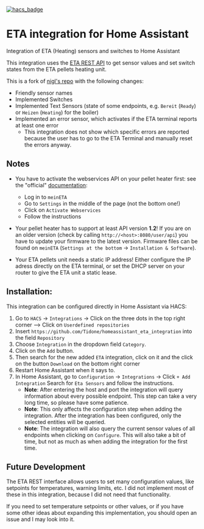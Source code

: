[![hacs_badge](https://img.shields.io/badge/HACS-Default-orange.svg)](https://github.com/custom-components/hacs)

# ETA integration for Home Assistant
Integration of ETA (Heating) sensors and switches to Home Assistant

This integration uses the [ETA REST API](https://www.meineta.at/javax.faces.resource/downloads/ETA-RESTful-v1.2.pdf.xhtml?ln=default&v=0) to get sensor values and set switch states from the ETA pellets heating unit.

This is a fork of [nigl's repo](https://github.com/nigl/homeassistant_eta_integration) with the following changes:
- Friendly sensor names
- Implemented Switches
- Implemented Text Sensors (state of some endpoints, e.g. `Bereit` (`Ready`) or `Heizen` (`Heating`) for the boiler)
- Implemented an error sensor, which activates if the ETA terminal reports at least one error
    - This integration does not show which specific errors are reported because the user has to go to the ETA Terminal and manually reset the errors anyway.

## Notes

- You have to activate the webservices API on your pellet heater first: see the "official" [documentation](https://www.meineta.at/javax.faces.resource/downloads/ETA-RESTful-v1.2.pdf.xhtml?ln=default&v=0):
    - Log in to `meinETA`
    - Go to `Settings` in the middle of the page (not the bottom one!)
    - Click on `Activate Webservices`
    - Follow the instructions

- Your pellet heater has to support at least API version **1.2**! If you are on an older version (check by calling `http://<host>:8080/user/api`) you have to update your firmware to the latest version. Firmware files can be found on `meinETA` (`Settings at the bottom` -> `Installation & Software`).

- Your ETA pellets unit needs a static IP address! Either configure the IP adress directly on the ETA terminal, or set the DHCP server on your router to give the ETA unit a static lease.

## Installation:
This integration can be configured directly in Home Assistant via HACS:

1. Go to `HACS` -> `Integrations` -> Click on the three dots in the top right corner --> Click on `Userdefined repositories`
1. Insert `https://github.com/Tidone/homeassistant_eta_integration` into the field `Repository`
1. Choose `Integration` in the dropdown field `Category`.
1. Click on the `Add` button.
1. Then search for the new added `ETA` integration, click on it and the click on the button `Download` on the bottom right corner
1. Restart Home Assistant when it says to.
1. In Home Assistant, go to `Configuration` -> `Integrations` -> Click `+ Add Integration`
Search for `Eta Sensors` and follow the instructions.
    - **Note**: After entering the host and port the integration will query information about every possible endpoint. This step can take a very long time, so please have some patience.
    - **Note**: This only affects the configuration step when adding the integration. After the integration has been configured, only the selected entities will be queried.
    - **Note**: The integration will also query the current sensor values of all endpoints when clicking on `Configure`. This will also take a bit of time, but not as much as when adding the integration for the first time.

## Future Development
The ETA REST interface allows users to set many configuration values, like setpoints for temperatures, warning limits, etc.
I did not implement most of these in this integration, because I did not need that functionality.

If you need to set temperature setpoints or other values, or if you have some other ideas about expanding this implementation, you should open an issue and I may look into it.
